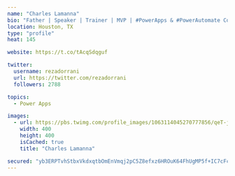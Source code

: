 ```yaml
---
name: "Charles Lamanna"
bio: "Father | Speaker | Trainer | MVP | #PowerApps & #PowerAutomate Community Super User | YouTuber Right-pointing triangle http://youtube.com/c/rezadorrani | Learn - Share - Clockwise rightwards and leftwards open circle arrows"
location: Houston, TX
type: "profile"
heat: 145

website: https://t.co/tAcqSdqguf

twitter:
  username: rezadorrani
  url: https://twitter.com/rezadorrani
  followers: 2788

topics:
  - Power Apps

images:
  - url: https://pbs.twimg.com/profile_images/1063114045270777856/qeT-jpWr_400x400.jpg
    width: 400
    height: 400
    isCached: true
    title: "Charles Lamanna"

secured: "yb3ERPTvhStbxVkdxqtbOmEnVmqj2pC5Z8efxz6HROuK64FhUgMP5f+IC7cFcdNePiazdx3r8iu90b9mloW3k5tEVXzJK5LA+Zqa8WY5gmsKo1Mr4IGQUUFQ1q67E7ya5roYC0myKaFS7lkeR+gcIP9zCulH/MJ+dyHm7UaWH+KaBizdSaLHt2VzbE7SEhLJkCjaJocUwHLYN8WwLTGh+kBcHVSTW9OQJ31G5MGfWwQuhSoFR7NT64cD1hygQQMPk6Krpbx8Hbrk2zjadZMIS+FfO2rund4/YNRN6N2sV0DXQ5Ijl9IecJeT6SZbedmKmd2J3hEtqlit897r5CuEi+baERIxjZl5nxKuqumbnRkE38mB4hWrQrPmLr6JAXlT1qtEpisGhnqGTVeCKopovBQ1dhcHQ5wvKeGKI5/vMLQ=;DTyAwG1fX1eCn5eRZkkMWw=="
---
```


